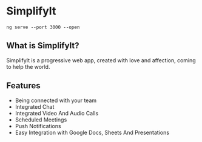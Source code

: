 # SimplifyIt

`ng serve --port 3000 --open`

## What is SimplifyIt?

SimplifyIt is a progressive web app, created with love and affection, coming to help the world.

## Features

- Being connected with your team
- Integrated Chat
- Integrated Video And Audio Calls
- Scheduled Meetings
- Push Notifications
- Easy Integration with Google Docs, Sheets And Presentations
